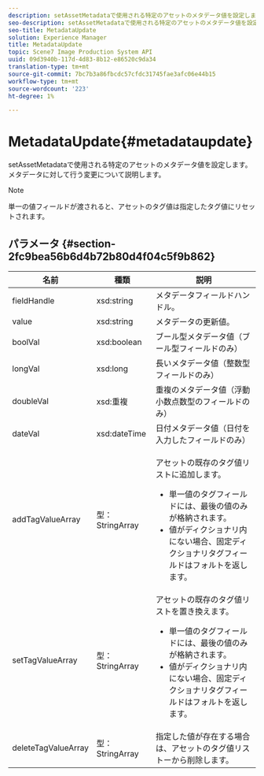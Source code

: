 ```yaml
---
description: setAssetMetadataで使用される特定のアセットのメタデータ値を設定します。 メタデータに対して行う変更について説明します。
seo-description: setAssetMetadataで使用される特定のアセットのメタデータ値を設定します。 メタデータに対して行う変更について説明します。
seo-title: MetadataUpdate
solution: Experience Manager
title: MetadataUpdate
topic: Scene7 Image Production System API
uuid: 09d3940b-117d-4d83-8b12-e86520c9da34
translation-type: tm+mt
source-git-commit: 7bc7b3a86fbcdc57cfdc31745fae3afc06e44b15
workflow-type: tm+mt
source-wordcount: '223'
ht-degree: 1%

---
```



# MetadataUpdate{#metadataupdate}

setAssetMetadataで使用される特定のアセットのメタデータ値を設定します。 メタデータに対して行う変更について説明します。

>[!NOTE]
>
>単一の値フィールドが渡されると、アセットのタグ値は指定したタグ値にリセットされます。

## パラメータ {#section-2fc9bea56b6d4b72b80d4f04c5f9b862}

<table id="table_04100BB8ABD84EF68B0A7CE3AD946414"> 
 <thead> 
  <tr> 
   <th colname="col1" class="entry"> 名前 </th> 
   <th colname="col2" class="entry"> 種類 </th> 
   <th colname="col3" class="entry"> 説明 </th> 
  </tr> 
 </thead>
 <tbody> 
  <tr> 
   <td colname="col1"> <span class="codeph"> <span class="varname"> fieldHandle</span> </span> </td> 
   <td colname="col2"> <span class="codeph"> xsd:string</span> </td> 
   <td colname="col3"> メタデータフィールドハンドル。 </td> 
  </tr> 
  <tr> 
   <td colname="col1"> <span class="codeph"> <span class="varname"> value</span> </span> </td> 
   <td colname="col2"> <span class="codeph"> xsd:string</span> </td> 
   <td colname="col3"> メタデータの更新値。 </td> 
  </tr> 
  <tr> 
   <td colname="col1"> <span class="codeph"> <span class="varname"> boolVal</span> </span> </td> 
   <td colname="col2"> <span class="codeph"> xsd:boolean</span> </td> 
   <td colname="col3"> ブール型メタデータ値（ブール型フィールドのみ） </td> 
  </tr> 
  <tr> 
   <td colname="col1"> <span class="codeph"> <span class="varname"> longVal</span> </span> </td> 
   <td colname="col2"> <span class="codeph"> xsd:long</span> </td> 
   <td colname="col3"> 長いメタデータ値（整数型フィールドのみ） </td> 
  </tr> 
  <tr> 
   <td colname="col1"> <span class="codeph"> <span class="varname"> doubleVal</span> </span> </td> 
   <td colname="col2"> <span class="codeph"> xsd:重複</span> </td> 
   <td colname="col3"> 重複のメタデータ値（浮動小数点数型のフィールドのみ） </td> 
  </tr> 
  <tr> 
   <td colname="col1"> <span class="codeph"> <span class="varname"> dateVal</span> </span> </td> 
   <td colname="col2"> <span class="codeph"> xsd:dateTime</span> </td> 
   <td colname="col3"> 日付メタデータ値（日付を入力したフィールドのみ） </td> 
  </tr> 
  <tr> 
   <td colname="col1"> <span class="codeph"> <span class="varname"> addTagValueArray</span> </span> </td> 
   <td colname="col2"> <span class="codeph"> 型：StringArray</span> </td> 
   <td colname="col3"> <p>アセットの既存のタグ値リストに追加します。 
     <ul id="ul_08DE6C490B614560A6118E7AC59720E3"> 
      <li id="li_358A3BDC0EC94CCF8178CD789F09F804">単一値のタグフィールドには、最後の値のみが格納されます。 </li> 
      <li id="li_3F47D3A3C63A4752BF9A45F7B00A6E70">値がディクショナリ内にない場合、固定ディクショナリタグフィールドはフォルトを返します。 </li> 
     </ul> </p> </td> 
  </tr> 
  <tr> 
   <td colname="col1"> <span class="codeph"> <span class="varname"> setTagValueArray</span> </span> </td> 
   <td colname="col2"> <span class="codeph"> 型：StringArray</span> </td> 
   <td colname="col3">アセットの既存のタグ値リストを置き換えます。 
    <ul id="ul_941C915C69E84CF2AC5938378837EB92"> 
     <li id="li_6E85019335034B2EB1302696AE690ED5">単一値のタグフィールドには、最後の値のみが格納されます。 </li> 
     <li id="li_0DC56717EBB642D29FB7A3D043CEDED1">値がディクショナリ内にない場合、固定ディクショナリタグフィールドはフォルトを返します。 </li> 
    </ul> </td> 
  </tr> 
  <tr> 
   <td colname="col1"> <span class="codeph"> <span class="varname"> deleteTagValueArray</span> </span> </td> 
   <td colname="col2"> <span class="codeph"> 型：StringArray</span> </td> 
   <td colname="col3"> 指定した値が存在する場合は、アセットのタグ値リストーから削除します。 </td> 
  </tr> 
 </tbody> 
</table>

